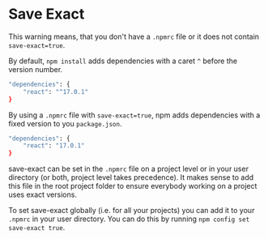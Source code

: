 # Save Exact

This warning means, that you don't have a `.npmrc` file or it does not contain `save-exact=true`.

By default, `npm install` adds dependencies with a caret `^` before the version number.

```bash
"dependencies": {
    "react": "^17.0.1"
}
```

By using a `.npmrc` file with `save-exact=true`, npm adds dependencies with a fixed version to you `package.json`.

```bash
"dependencies": {
    "react": "17.0.1"
}
```

save-exact can be set in the `.npmrc` file on a project level or in your user directory (or both, project level takes precedence). It makes sense to add this file in the root project folder to ensure everybody working on a project uses exact versions.

To set save-exact globally (i.e. for all your projects) you can add it to your `.npmrc` in your user directory. You can do this by running `npm config set save-exact true`.
